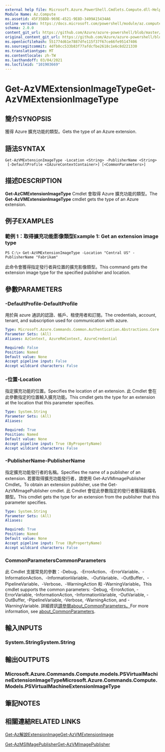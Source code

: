 ```yaml
---
external help file: Microsoft.Azure.PowerShell.Cmdlets.Compute.dll-Help.xml
Module Name: Az.Compute
ms.assetid: 45F35BDD-969E-4521-9E8D-3499A15434A6
online version: https://docs.microsoft.com/powershell/module/az.compute/get-azvmextensionimagetype
schema: 2.0.0
content_git_url: https://github.com/Azure/azure-powershell/blob/master/src/Compute/Compute/help/Get-AzVMExtensionImageType.md
original_content_git_url: https://github.com/Azure/azure-powershell/blob/master/src/Compute/Compute/help/Get-AzVMExtensionImageType.md
ms.openlocfilehash: 551774d61e7887dfe115f37f67ce66fe95147406
ms.sourcegitcommit: 4dfb0cc533b83f77afdcfbe2618c1e6c8d221330
ms.translationtype: MT
ms.contentlocale: zh-TW
ms.lasthandoff: 03/04/2021
ms.locfileid: "101903669"
---
```

# <span data-ttu-id="2d174-101">Get-AzVMExtensionImageType</span><span class="sxs-lookup"><span data-stu-id="2d174-101">Get-AzVMExtensionImageType</span></span>

## <span data-ttu-id="2d174-102">簡介</span><span class="sxs-lookup"><span data-stu-id="2d174-102">SYNOPSIS</span></span>
<span data-ttu-id="2d174-103">獲得 Azure 擴充功能的類型。</span><span class="sxs-lookup"><span data-stu-id="2d174-103">Gets the type of an Azure extension.</span></span>

## <span data-ttu-id="2d174-104">語法</span><span class="sxs-lookup"><span data-stu-id="2d174-104">SYNTAX</span></span>

```
Get-AzVMExtensionImageType -Location <String> -PublisherName <String>
 [-DefaultProfile <IAzureContextContainer>] [<CommonParameters>]
```

## <span data-ttu-id="2d174-105">描述</span><span class="sxs-lookup"><span data-stu-id="2d174-105">DESCRIPTION</span></span>
<span data-ttu-id="2d174-106">**Get-AzCMExtensionImageType** Cmdlet 會取得 Azure 擴充功能的類型。</span><span class="sxs-lookup"><span data-stu-id="2d174-106">The **Get-AzVMExtensionImageType** cmdlet gets the type of an Azure extension.</span></span>

## <span data-ttu-id="2d174-107">例子</span><span class="sxs-lookup"><span data-stu-id="2d174-107">EXAMPLES</span></span>

### <span data-ttu-id="2d174-108">範例 1：取得擴充功能影像類型</span><span class="sxs-lookup"><span data-stu-id="2d174-108">Example 1: Get an extension image type</span></span>
```
PS C:\> Get-AzVMExtensionImageType -Location "Central US" -PublisherName "Fabrikam"
```

<span data-ttu-id="2d174-109">此命令會獲得指定發行者與位置的擴充影像類型。</span><span class="sxs-lookup"><span data-stu-id="2d174-109">This command gets the extension image type for the specified publisher and location.</span></span>

## <span data-ttu-id="2d174-110">參數</span><span class="sxs-lookup"><span data-stu-id="2d174-110">PARAMETERS</span></span>

### <span data-ttu-id="2d174-111">-DefaultProfile</span><span class="sxs-lookup"><span data-stu-id="2d174-111">-DefaultProfile</span></span>
<span data-ttu-id="2d174-112">用於與 azure 通訊的認證、帳戶、租使用者和訂閱。</span><span class="sxs-lookup"><span data-stu-id="2d174-112">The credentials, account, tenant, and subscription used for communication with azure.</span></span>

```yaml
Type: Microsoft.Azure.Commands.Common.Authentication.Abstractions.Core.IAzureContextContainer
Parameter Sets: (All)
Aliases: AzContext, AzureRmContext, AzureCredential

Required: False
Position: Named
Default value: None
Accept pipeline input: False
Accept wildcard characters: False
```

### <span data-ttu-id="2d174-113">-位置</span><span class="sxs-lookup"><span data-stu-id="2d174-113">-Location</span></span>
<span data-ttu-id="2d174-114">指定擴充功能的位置。</span><span class="sxs-lookup"><span data-stu-id="2d174-114">Specifies the location of an extension.</span></span>
<span data-ttu-id="2d174-115">此 Cmdlet 會在此參數指定的位置輸入擴充功能。</span><span class="sxs-lookup"><span data-stu-id="2d174-115">This cmdlet gets the type for an extension at the location that this parameter specifies.</span></span>

```yaml
Type: System.String
Parameter Sets: (All)
Aliases:

Required: True
Position: Named
Default value: None
Accept pipeline input: True (ByPropertyName)
Accept wildcard characters: False
```

### <span data-ttu-id="2d174-116">-PublisherName</span><span class="sxs-lookup"><span data-stu-id="2d174-116">-PublisherName</span></span>
<span data-ttu-id="2d174-117">指定擴充功能發行者的名稱。</span><span class="sxs-lookup"><span data-stu-id="2d174-117">Specifies the name of a publisher of an extension.</span></span>
<span data-ttu-id="2d174-118">若要取得擴充功能發行者，請使用 Get-AzVMImagePublisher Cmdlet。</span><span class="sxs-lookup"><span data-stu-id="2d174-118">To obtain an extension publisher, use the Get-AzVMImagePublisher cmdlet.</span></span>
<span data-ttu-id="2d174-119">此 Cmdlet 會從此參數指定的發行者獲得副檔名類型。</span><span class="sxs-lookup"><span data-stu-id="2d174-119">This cmdlet gets the type for an extension from the publisher that this parameter specifies.</span></span>

```yaml
Type: System.String
Parameter Sets: (All)
Aliases:

Required: True
Position: Named
Default value: None
Accept pipeline input: True (ByPropertyName)
Accept wildcard characters: False
```

### <span data-ttu-id="2d174-120">CommonParameters</span><span class="sxs-lookup"><span data-stu-id="2d174-120">CommonParameters</span></span>
<span data-ttu-id="2d174-121">此 Cmdlet 支援常見的參數：-Debug、-ErrorAction、-ErrorVariable、-InformationAction、-InformationVariable、-OutVariable、-OutBuffer、-PipelineVariable、-Verbose、-WarningAction 和 -WarningVariable。</span><span class="sxs-lookup"><span data-stu-id="2d174-121">This cmdlet supports the common parameters: -Debug, -ErrorAction, -ErrorVariable, -InformationAction, -InformationVariable, -OutVariable, -OutBuffer, -PipelineVariable, -Verbose, -WarningAction, and -WarningVariable.</span></span> <span data-ttu-id="2d174-122">詳細資訊[請參閱about_CommonParameters。](http://go.microsoft.com/fwlink/?LinkID=113216)</span><span class="sxs-lookup"><span data-stu-id="2d174-122">For more information, see [about_CommonParameters](http://go.microsoft.com/fwlink/?LinkID=113216).</span></span>

## <span data-ttu-id="2d174-123">輸入</span><span class="sxs-lookup"><span data-stu-id="2d174-123">INPUTS</span></span>

### <span data-ttu-id="2d174-124">System.String</span><span class="sxs-lookup"><span data-stu-id="2d174-124">System.String</span></span>

## <span data-ttu-id="2d174-125">輸出</span><span class="sxs-lookup"><span data-stu-id="2d174-125">OUTPUTS</span></span>

### <span data-ttu-id="2d174-126">Microsoft.Azure.Commands.Compute.models.PSVirtualMachineExtensionImageType</span><span class="sxs-lookup"><span data-stu-id="2d174-126">Microsoft.Azure.Commands.Compute.Models.PSVirtualMachineExtensionImageType</span></span>

## <span data-ttu-id="2d174-127">筆記</span><span class="sxs-lookup"><span data-stu-id="2d174-127">NOTES</span></span>

## <span data-ttu-id="2d174-128">相關連結</span><span class="sxs-lookup"><span data-stu-id="2d174-128">RELATED LINKS</span></span>

[<span data-ttu-id="2d174-129">Get-Az解說ExtensionImage</span><span class="sxs-lookup"><span data-stu-id="2d174-129">Get-AzVMExtensionImage</span></span>](./Get-AzVMExtensionImage.md)

[<span data-ttu-id="2d174-130">Get-AzMSIMagePublisher</span><span class="sxs-lookup"><span data-stu-id="2d174-130">Get-AzVMImagePublisher</span></span>](./Get-AzVMImagePublisher.md)


